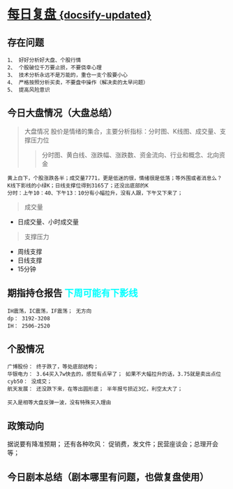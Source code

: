 # [每日复盘 <small>{docsify-updated}</small>](/README.md)




## 存在问题
```
1、 好好分析好大盘、个股行情
2、 个股破位千万要止损，不要侥幸心理
3、 技术分析永远不是万能的，重仓一支个股要小心
4、 严格按照分析买卖，不要盘中操作（解决卖的太早问题）
5、 提高风险意识 
```

## 今日大盘情况（大盘总结）
> 大盘情况 股价是情绪的集合，主要分析指标：分时图、K线图、成交量、支撑压力位
>> 分时图、黄白线、涨跌幅、涨跌数、资金流向、行业和概念、北向资金

```
黄上白下，个股涨跌各半；成交量7771，更是低迷的很，情绪很是低落；等外围或者消息么？
K线下影线的小绿K；日线支撑位得到3165了；还没出底部的K
分时：上午10：40、下午13：10分有小幅拉升，没有人跟，下午又下来了；
```

> 成交量
- 日成交量、小时成交量

> 支撑压力
- 周线支撑
- 日线支撑
- 15分钟

## 期指持仓报告 <font color="#00ffff">下周可能有下影线</font>
    IH震荡，IC震荡，IF震荡； 无方向
    dp： 3192-3208
    IH： 2506-2520

## 个股情况
```
广博股份： 终于跌了，等处底部结构；
华银电力： 3.64买入7w快去的，感觉有点早了； 如果不大幅拉升的话，3.75就是卖出点位
cyb50： 没成交；
航天发展： 还没跌下来，在等出圆形底； 半年报亏损近3亿，利空太大了；

买入是相等大盘反弹一波，没有特殊买入理由
```

## 政策动向
据说要有降准预期；
还有各种吹风： 促销费，发文件；民营座谈会；总理开会等；

## 今日剧本总结（剧本哪里有问题，也做复盘使用）
